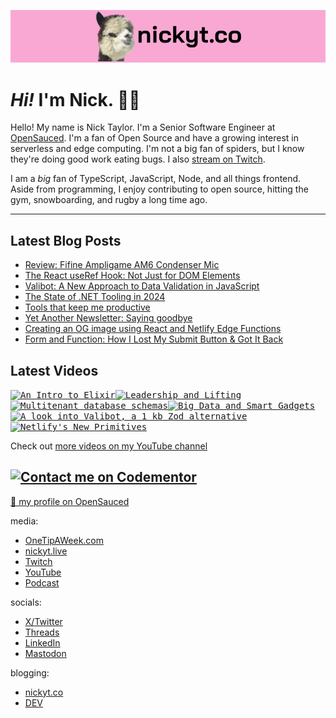 <kbd><a href="https://www.nickyt.co" title="My website"><img src="github-banner.png" alt="An alpaca grinning with the words livecoding.ca beside them" /></a></kbd>

# <em>Hi!</em> I'm Nick. 👋🏻

Hello! My name is Nick Taylor. I'm a Senior Software Engineer at [OpenSauced](https://opensauced.pizza). I'm a fan of Open Source and have a growing interest in serverless and edge computing. I'm not a big fan of spiders, but I know they're doing good work eating bugs. I also [stream on Twitch](https://nickyt.live).

I am a <em>big</em> fan of TypeScript, JavaScript, Node, and all things frontend. Aside from programming, I enjoy contributing to open source, hitting the gym, snowboarding, and rugby a long time ago.

---

## Latest Blog Posts

<!-- BLOG-POST-LIST:START -->
- [Review: Fifine Ampligame AM6 Condenser Mic](https://www.nickyt.co/blog/review-fifine-ampligame-am6-condenser-mic-714/)
- [The React useRef Hook: Not Just for DOM Elements](https://www.nickyt.co/blog/the-react-useref-hook-not-just-for-html-elements-3cf3/)
- [Valibot: A New Approach to Data Validation in JavaScript](https://www.nickyt.co/blog/valibot-a-new-approach-to-data-validation-in-javascript-1mgb/)
- [The State of .NET Tooling in 2024](https://www.nickyt.co/blog/the-state-of-net-tooling-2024-169g/)
- [Tools that keep me productive](https://www.nickyt.co/blog/tools-that-keep-me-productive-1no5/)
- [Yet Another Newsletter: Saying goodbye](https://www.nickyt.co/blog/yet-another-newsletter-saying-goodbye-d99/)
- [Creating an OG image using React and Netlify Edge Functions](https://www.nickyt.co/blog/creating-an-og-image-using-react-and-netlify-edge-functions-563a/)
- [Form and Function: How I Lost My Submit Button &amp; Got It Back](https://www.nickyt.co/blog/form-and-function-how-i-lost-my-submit-button-got-it-back-5b91/)
<!-- BLOG-POST-LIST:END -->

## Latest Videos

<!-- VIDEO-LIST:START --><aside><kbd><a href="https://www.youtube.com/watch?v=3-VpPJNbgSs" title="An Intro to Elixir"><img src="https://img.youtube.com/vi/3-VpPJNbgSs/maxresdefault.jpg" alt="An Intro to Elixir" width="360" height="202" /></a></kbd><kbd><a href="https://www.youtube.com/watch?v=kcISZJw3Nps" title="Leadership and Lifting"><img src="https://img.youtube.com/vi/kcISZJw3Nps/maxresdefault.jpg" alt="Leadership and Lifting" width="360" height="202" /></a></kbd><kbd><a href="https://www.youtube.com/watch?v=RvmB8WzXWw0" title="Multitenant database schemas"><img src="https://img.youtube.com/vi/RvmB8WzXWw0/maxresdefault.jpg" alt="Multitenant database schemas" width="360" height="202" /></a></kbd><kbd><a href="https://www.youtube.com/watch?v=-cLBJlB24MI" title="Big Data and Smart Gadgets"><img src="https://img.youtube.com/vi/-cLBJlB24MI/maxresdefault.jpg" alt="Big Data and Smart Gadgets" width="360" height="202" /></a></kbd><kbd><a href="https://www.youtube.com/watch?v=fR2GJx_SQTE" title="A look into Valibot, a 1 kb Zod alternative"><img src="https://img.youtube.com/vi/fR2GJx_SQTE/maxresdefault.jpg" alt="A look into Valibot, a 1 kb Zod alternative" width="360" height="202" /></a></kbd><kbd><a href="https://www.youtube.com/watch?v=cH2gL1-VSZw" title="Netlify's New Primitives"><img src="https://img.youtube.com/vi/cH2gL1-VSZw/maxresdefault.jpg" alt="Netlify's New Primitives" width="360" height="202" /></a></kbd></aside><!-- VIDEO-LIST:END -->

Check out [more videos on my YouTube channel](https://www.youtube.com/channel/UCBLlEq0co24VFJIMEHNcPOQ)

## [![Contact me on Codementor](https://www.codementor.io/m-badges/nickytonline/im-a-cm-b.svg)](https://www.codementor.io/@nickytonline?refer=badge)

[🍕 my profile on OpenSauced](https://app.opensauced.pizza/user/nickytonline)

media:

- [OneTipAWeek.com](https://onetipaweek.com)
- [nickyt.live](https://nickyt.live)
- [Twitch](https://twitch.tv/nickytonline)
- [YouTube](https://nickyt.tube)
- [Podcast](https://pod.iamdeveloper.com)

socials:

- [X/Twitter](https://twitter.com/nickytonline)
- [Threads](https://www.threads.net/@nickytonline)
- [LinkedIn](https://www.linkedin.com/in/nickytonline)
- [Mastodon](https://toot.cafe/@nickytonline)

blogging:

- [nickyt.co](https://www.nickyt.co)
- [DEV](https://dev.to/nickytonline)
